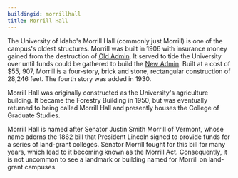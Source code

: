 ```yaml
---
buildingid: morrillhall
title: Morrill Hall
---
```


The University of Idaho's Morrill Hall (commonly just Morrill) is one of the campus's oldest structures.  Morrill was built in 1906 with insurance money gained from the destruction of <a href="/digital/campus/buildings/administrationbuildingold.html">Old Admin</a>. It served to tide the University over until funds could be gathered to build the <a href="/digital/campus/buildings/administrationbuildingnew.html">New Admin</a>. Built at a cost of $55, 907, Morrill is a four-story, brick and stone, rectangular construction of 28,246 feet. The fourth story was added in 1930. 

Morrill Hall was originally constructed as the University's agriculture building. It became the Forestry Building in 1950, but was eventually returned to being called Morrill Hall and presently houses the College of Graduate Studies.

Morrill Hall is named after Senator Justin Smith Morrill of Vermont, whose name adorns the 1862 bill that President Lincoln signed to provide funds for a series of land-grant colleges. Senator Morrill fought for this bill for many years, which lead to it becoming known as the Morrill Act. Consequently, it is not uncommon to see a landmark or building named for Morrill on land-grant campuses.
